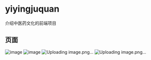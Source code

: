 # yiyingjuquan
介绍中医药文化的前端项目
## 页面
![image](https://github.com/zhenghaoyang24/yiyingjuquan/assets/95458562/ab72b52b-074d-4a50-a60a-4ce42a492cd7)
![image](https://github.com/zhenghaoyang24/yiyingjuquan/assets/95458562/7a1e8d61-807b-42b6-9362-7026144d61be)
![Uploading image.png…]()
![Uploading image.png…]()


